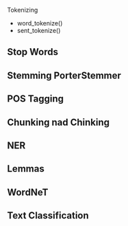 Tokenizing
 - word_tokenize()
 - sent_tokenize()

Stop Words
 -

Stemming
PorterStemmer
 -

POS Tagging
 -

Chunking nad Chinking
 -

NER
 -

Lemmas
 -

WordNeT
 -

Text Classification
 -
